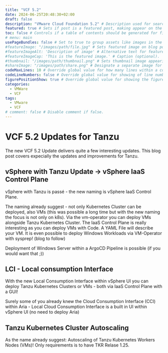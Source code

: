 ```yaml
---
title: "VCF 5.2"
date: 2024-06-25T20:48:30+02:00
draft: false
description: "VMware Cloud Foundation 5.2" # Description used for search engine.
featured: true # Sets if post is a featured post, making appear on the home page side bar.
toc: false # Controls if a table of contents should be generated for first-level links automatically.
# menu: main
usePageBundles: false # Set to true to group assets like images in the same folder as this post.
#featureImage: "/images/path/file.jpg" # Sets featured image on blog post.
#featureImageAlt: 'Description of image' # Alternative text for featured image.
#featureImageCap: 'This is the featured image.' # Caption (optional).
#thumbnail: "/images/path/thumbnail.png" # Sets thumbnail image appearing inside card on homepage.
#shareImage: "/images/path/share.png" # Designate a separate image for social media sharing.
codeMaxLines: 10 # Override global value for how many lines within a code block before auto-collapsing.
codeLineNumbers: false # Override global value for showing of line numbers within code block.
figurePositionShow: true # Override global value for showing the figure label.
categories:
  - VMWare
  - VCF
tags:
  - VMware
  - VCF
# comment: false # Disable comment if false.
---
```


# VCF 5.2 Updates for Tanzu

The new VCF 5.2 Update delivers quite a few interesting updates. This blog post covers expecially the updates and improvements for Tanzu.

## vSphere with Tanzu Update -> vSphere IaaS Control Plane

vSphere with Tanzu is passé - the new naming is vSphere IaaS Control Plane.

The naming already suggest - not only Kubernetes Cluster can be deployed, also VMs (this was possible a long time but with the new naming the focus is not only on k8s). Via the vm-operator you can deploy VMs alongside Tanzu Kubernetes Cluster. The IaaS Control Plane is really interesting as you can deploy VMs with Code. A YAML File will describe your VM. It is even possible to deploy Windows Workloads via VM-Operator with sysprep! (blog to follow)

Deployment of Windows Server within a ArgoCD Pipeline is possible (if you would want that ;))

## LCI - Local consumption Interface

With the new Local Consumption Interface within vSphere UI you can deploy Tanzu Kubernetes Clusters or VMs - both via IaaS Control Plane with a GUI!

Surely some of you already knew the Cloud Consumption Interface (CCI) within Aria - Local Cloud Consumption Interface is a built in UI within vSphere UI (no need to deploy Aria)

## Tanzu Kubernetes Cluster Autoscaling

As the name already suggest: Autoscaling of Tanzu Kubernetes Workers Nodes (VMs)! Only requirements is to have TKR Relase 1.25.